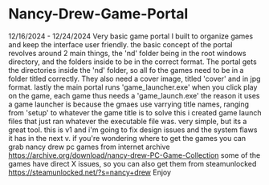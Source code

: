 # Nancy-Drew-Game-Portal
12/16/2024 - 12/24/2024
Very basic game portal I built to organize games and keep the interface user friendly.
the basic concept of the portal revolves around 2 main things, the 'nd' folder being in the root windows directory, and the folders inside to be in the correct format.
The portal gets the directories inside the 'nd' folder, so all fo the games need to be in a folder titled correctly. They also need a cover image, titled 'cover' and in jpg format.
lastly the main portal runs 'game_launcher.exe' when you click play on the game, each game thus needs a 'game_launch.exe'
the reason it uses a game launcher is because the gmaes use varrying title names, ranging from 'setup' to whatever the game title is
to solve this i created game launch files that just ran whatever the executable file was.
very simple, but its a great tool.
this is v1 and i'm going to fix design issues and the system flaws it has in the next v.
if you're wondering where to get the games you can grab nancy drew pc games from internet archive
https://archive.org/download/nancy-drew-PC-Game-Collection
some of the games have direct X issues, so you can also get them from steamunlocked
https://steamunlocked.net/?s=nancy+drew
Enjoy

